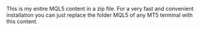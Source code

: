 This is my entire MQL5 content in a zip file. For a very fast and convenient installation you can just replace the folder MQL5 of any MT5 terminal with this content.
